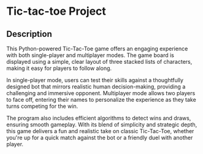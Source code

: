 # Tic-tac-toe Project

<h2>Description</h2>

<p>This Python-powered Tic-Tac-Toe game offers an engaging experience with both single-player and multiplayer modes. The game board is displayed using a simple, clear layout of three stacked lists of characters, making it easy for players to follow along.

In single-player mode, users can test their skills against a thoughtfully designed bot that mirrors realistic human decision-making, providing a challenging and immersive opponent. Multiplayer mode allows two players to face off, entering their names to personalize the experience as they take turns competing for the win.

The program also includes efficient algorithms to detect wins and draws, ensuring smooth gameplay. With its blend of simplicity and strategic depth, this game delivers a fun and realistic take on classic Tic-Tac-Toe, whether you're up for a quick match against the bot or a friendly duel with another player.</p>
